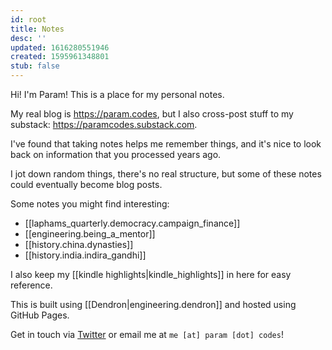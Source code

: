 ```yaml
---
id: root
title: Notes
desc: ''
updated: 1616280551946
created: 1595961348801
stub: false
---
```


Hi! I'm Param! This is a place for my personal notes.

My real blog is https://param.codes, but I also cross-post
stuff to my substack: https://paramcodes.substack.com.

I've found that taking notes helps me remember things, and it's nice
to look back on information that you processed years ago.

I jot down random things, there's no real structure, but some of these
notes could eventually become blog posts.

Some notes you might find interesting:

* [[laphams_quarterly.democracy.campaign_finance]]
* [[engineering.being_a_mentor]]
* [[history.china.dynasties]]
* [[history.india.indira_gandhi]]

I also keep my [[kindle highlights|kindle_highlights]] in here for easy reference.

This is built using [[Dendron|engineering.dendron]] and hosted using
GitHub Pages.

Get in touch via [Twitter](https://twitter.com/iliekcomputers) or email me at `me [at] param [dot] codes`!

